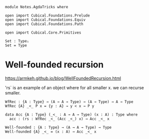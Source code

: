 ```
module Notes.AgdaTricks where

open import Cubical.Foundations.Prelude
open import Cubical.Foundations.Equiv
open import Cubical.Foundations.Path

open import Cubical.Core.Primitives

Set : Type₁
Set = Type
```

# Well-founded recursion

https://armkeh.github.io/blog/WellFoundedRecursion.html

'rs` is an example of an object where for all smaller x. we can recurse smaller.

```
WfRec : {A : Type} → (A → A → Type) → (A → Type) → A → Type
WfRec {A} _<_ P x = {y : A} → y < x → P y
```

```
data Acc {A : Type} (_<_ : A → A → Type) (x : A) : Type where
  acc : (rs : WfRec _<_ (Acc _<_) x) → Acc _<_ x

Well-founded : {A : Type} → (A → A → Type) → Type
Well-founded {A} _<_ = (x : A) → Acc _<_ x
```

